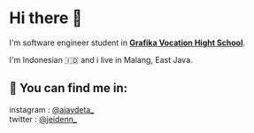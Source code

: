 # Hi there 👋

I'm software engineer student in **[Grafika Vocation Hight School](https://smkn4malang.sch.id/)**.

I'm Indonesian 🇮🇩️ and i live in Malang, East Java.

## 🔭 You can find me in:

instagram : [@ajaydeta\_](https://instagram.com/ajaydeta_)  
twitter : [@jeidenn\_](https://twitter.com/jeidenn_)

<!--
**ajaydeta/ajaydeta** is a ✨ _special_ ✨ repository because its `README.md` (this file) appears on your GitHub profile.

Here are some ideas to get you started:

- 🔭 I’m currently working on ...
- 🌱 I’m currently learning ...
- 👯 I’m looking to collaborate on ...
- 🤔 I’m looking for help with ...
- 💬 Ask me about ...
- 📫 How to reach me: ...
- 😄 Pronouns: ...
- ⚡ Fun fact: ...
-->
